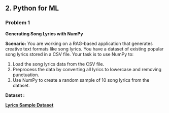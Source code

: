 

## 2. Python for ML

### Problem 1

**Generating Song Lyrics with NumPy**

**Scenario:** You are working on a RAG-based application that generates creative text formats like song lyrics. You have a dataset of existing popular song lyrics stored in a CSV file. Your task is to use NumPy to:

1. Load the song lyrics data from the CSV file.
2. Preprocess the data by converting all lyrics to lowercase and removing punctuation.
3. Use NumPy to create a random sample of 10 song lyrics from the dataset.

**Dataset :**

[**Lyrics Sample Dataset**](https://docs.google.com/spreadsheets/d/1GmUxCf1m-I94DsVMUaOsTikvh9QqFZpjmLvtNI61ylA/edit?usp=sharing)

###
